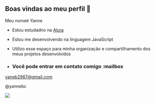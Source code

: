 ## Boas vindas ao meu perfil 👋

Meu nomeé Yanne

  - Estou estudadno na [Alura](https://www.alura.com.br)
- Estou me desenvolvendo na linguagem JavaScript
- Utilizo esse espaço para minha organização e compartilhamento dos meus projetos desenvolvidos

- ### Você pode entrar em contato comigo :mailbox

yaneb2967@gmail.com

@yannebc

![](https://media.tenor.com/CjvFjsmR5U0AAAAi/spongebob-heart.gif)
